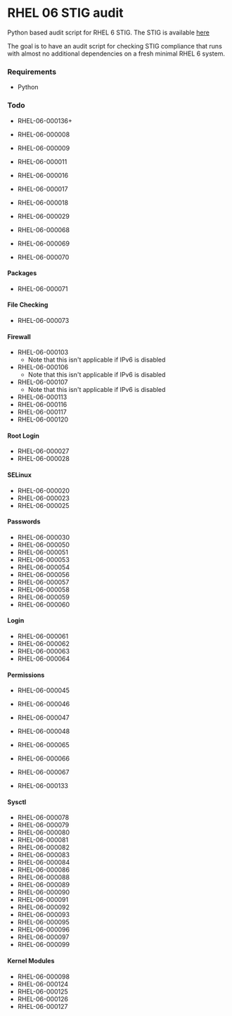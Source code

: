 RHEL 06 STIG audit
==================

Python based audit script for RHEL 6 STIG. The STIG is available [here](http://iase.disa.mil/stigs/Pages/a-z.aspx)

The goal is to have an audit script for checking STIG compliance that runs with almost no additional dependencies on a fresh minimal RHEL 6 system.

### Requirements
 * Python

### Todo
 * RHEL-06-000136+

 * RHEL-06-000008
 * RHEL-06-000009
 * RHEL-06-000011
 * RHEL-06-000016
 * RHEL-06-000017
 * RHEL-06-000018
 * RHEL-06-000029
 * RHEL-06-000068
 * RHEL-06-000069
 * RHEL-06-000070

#### Packages
 * RHEL-06-000071

#### File Checking
 * RHEL-06-000073

#### Firewall
 * RHEL-06-000103
    * Note that this isn't applicable if IPv6 is disabled
 * RHEL-06-000106
    * Note that this isn't applicable if IPv6 is disabled
 * RHEL-06-000107
    * Note that this isn't applicable if IPv6 is disabled
 * RHEL-06-000113
 * RHEL-06-000116
 * RHEL-06-000117
 * RHEL-06-000120


#### Root Login
 * RHEL-06-000027
 * RHEL-06-000028

#### SELinux
 * RHEL-06-000020
 * RHEL-06-000023
 * RHEL-06-000025

#### Passwords
 * RHEL-06-000030
 * RHEL-06-000050
 * RHEL-06-000051
 * RHEL-06-000053
 * RHEL-06-000054
 * RHEL-06-000056
 * RHEL-06-000057
 * RHEL-06-000058
 * RHEL-06-000059
 * RHEL-06-000060

#### Login
 * RHEL-06-000061
 * RHEL-06-000062
 * RHEL-06-000063
 * RHEL-06-000064

####  Permissions
 * RHEL-06-000045
 * RHEL-06-000046
 * RHEL-06-000047
 * RHEL-06-000048
 * RHEL-06-000065
 * RHEL-06-000066
 * RHEL-06-000067

 * RHEL-06-000133

#### Sysctl
 * RHEL-06-000078
 * RHEL-06-000079
 * RHEL-06-000080
 * RHEL-06-000081
 * RHEL-06-000082
 * RHEL-06-000083
 * RHEL-06-000084
 * RHEL-06-000086
 * RHEL-06-000088
 * RHEL-06-000089
 * RHEL-06-000090
 * RHEL-06-000091
 * RHEL-06-000092
 * RHEL-06-000093
 * RHEL-06-000095
 * RHEL-06-000096
 * RHEL-06-000097
 * RHEL-06-000099

#### Kernel Modules
 * RHEL-06-000098
 * RHEL-06-000124
 * RHEL-06-000125
 * RHEL-06-000126
 * RHEL-06-000127

